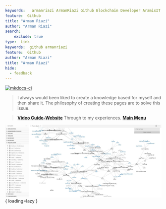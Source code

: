 ```yaml
---
keywords:   armanriazi ArmanRiazi Github Blockchain Developer AramisIT ArazhIT
feature:  Github 
title: "Arman Riazi"
author: "Arman Riazi"
search:
    exclude: true
type:  Link
keywords:  github armanriazi
feature:  Github
author: "Arman Riazi"
title: "Arman Riazi"
hide:
  - feedback
---
```


[![mkdocs-ci](https://github.com/armanriazi/armanriazi.github.io/actions/workflows/ci.yml/badge.svg?branch=master)](https://github.com/armanriazi/armanriazi.github.io/actions/workflows/ci.yml)

>  I always would been liked to create a knowledge based for myself and then share it.
>  The philosophy of creating these pages are to solve this issue.

> **[Video Guide-Website](public/other/guide-website.md)**
> Through to my experiences. 
**[Main Menu](public/public.md)**


![Welcome!HelloWorld!](assets/attachments/graph.jpg){ loading=lazy }

